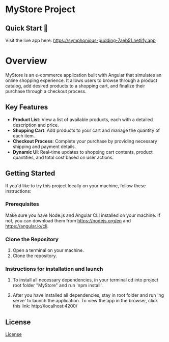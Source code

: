 # MyStore Project

## Quick Start 🚀

Visit the live app here: https://symphonious-pudding-7aeb51.netlify.app

# Overview

MyStore is an e-commerce application built with Angular that simulates an online shopping experience. It allows users to browse through a product catalog, add desired products to a shopping cart, and finalize their purchase through a checkout process.

## Key Features

- **Product List**: View a list of available products, each with a detailed description and price.
- **Shopping Cart**: Add products to your cart and manage the quantity of each item.
- **Checkout Process**: Complete your purchase by providing necessary shipping and payment details.
- **Dynamic UI**: Real-time updates to shopping cart contents, product quantities, and total cost based on user actions.

## Getting Started

If you'd like to try this project locally on your machine, follow these instructions:

### Prerequisites

Make sure you have Node.js and Angular CLI installed on your machine. If not, you can download them from https://nodejs.org/en and https://angular.io/cli.

### Clone the Repository

1. Open a terminal on your machine.
2. Clone the repository.

### Instructions for installation and launch

1. To install all necessary dependencies, in your terminal cd into project root folder "MyStore" and
   run 'npm install'.

2. After you have installed all dependencies, stay in root folder and run 'ng serve' to launch the application. To view the app in the browser, click this link: http://localhost:4200/

## License

[License](LICENSE.txt)
